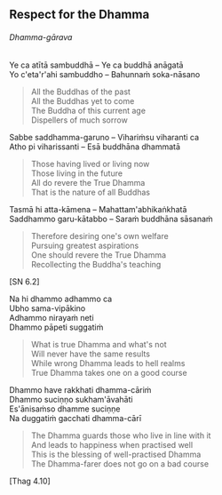 ## Respect for the Dhamma<a id="respect-for-the-dhamma"></a>
###### Dhamma-gārava

Ye ca atītā sambuddhā – Ye ca buddhā anāgatā\
Yo c'eta'r'ahi sambuddho – Bahunnaṁ soka-nāsano

<div class="english">

> All the Buddhas of the past\
> All the Buddhas yet to come\
> The Buddha of this current age\
> Dispellers of much sorrow

</div>

Sabbe saddhamma-garuno – Vihariṁsu viharanti ca\
Atho pi viharissanti – Esā buddhāna dhammatā

<div class="english">

> Those having lived or living now\
> Those living in the future\
> All do revere the True Dhamma\
> That is the nature of all Buddhas

</div>

Tasmā hi atta-kāmena – Mahattam'abhikaṅkhatā\
Saddhammo garu-kātabbo – Saraṁ buddhāna sāsanaṁ

<div class="english">

> Therefore desiring one's own welfare\
> Pursuing greatest aspirations\
> One should revere the True Dhamma\
> Recollecting the Buddha's teaching

</div>

[SN 6.2]

Na hi dhammo adhammo ca\
Ubho sama-vipākino\
Adhammo nirayaṁ neti\
Dhammo pāpeti suggatiṁ

<div class="english">

> What is true Dhamma and what's not\
> Will never have the same results\
> While wrong Dhamma leads to hell realms\
> True Dhamma takes one on a good course

</div>

Dhammo have rakkhati dhamma-cāriṁ\
Dhammo suciṇṇo sukham'āvahāti\
Es'ānisaṁso dhamme suciṇṇe\
Na duggatiṁ gacchati dhamma-cārī

<div class="english">

> The Dhamma guards those who live in line with it\
> And leads to happiness when practised well\
> This is the blessing of well-practised Dhamma\
> The Dhamma-farer does not go on a bad course

</div>

[Thag 4.10]
